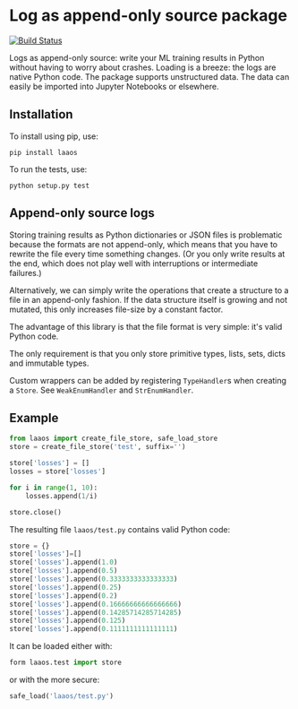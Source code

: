 # Log as append-only source package

[![Build Status](https://travis-ci.org/BlackHC/laaos.svg?branch=master)](https://travis-ci.org/BlackHC/laaos)

Logs as append-only source: write your ML training results in Python without having to worry about crashes. Loading is a breeze: the logs are native Python code. The package supports unstructured data. The data can easily be imported into Jupyter Notebooks or elsewhere.

## Installation

To install using pip, use:

```
pip install laaos
```

To run the tests, use:

```
python setup.py test
```

## Append-only source logs

Storing training results as Python dictionaries or JSON files is problematic because the formats are not append-only, 
which means that you have to rewrite the file every time something changes. (Or you only write results at the end, 
which does not play well with interruptions or intermediate failures.)

Alternatively, we can simply write the operations that create a structure to a file in an append-only fashion.
If the data structure itself is growing and not mutated, this only increases file-size by a constant factor.

The advantage of this library is that the file format is very simple: it's valid Python code.

The only requirement is that you only store primitive types, lists, sets, dicts and immutable types.

Custom wrappers can be added by registering `TypeHandler`s when creating a `Store`. See `WeakEnumHandler` and `StrEnumHandler`.

## Example

```python
from laaos import create_file_store, safe_load_store
store = create_file_store('test', suffix='')

store['losses'] = []
losses = store['losses']

for i in range(1, 10):
    losses.append(1/i)

store.close()
```

The resulting file `laaos/test.py` contains valid Python code:

```python
store = {}
store['losses']=[]
store['losses'].append(1.0)
store['losses'].append(0.5)
store['losses'].append(0.3333333333333333)
store['losses'].append(0.25)
store['losses'].append(0.2)
store['losses'].append(0.16666666666666666)
store['losses'].append(0.14285714285714285)
store['losses'].append(0.125)
store['losses'].append(0.1111111111111111)
```

It can be loaded either with:

```python
form laaos.test import store
```

or with the more secure:

```python
safe_load('laaos/test.py')
```

